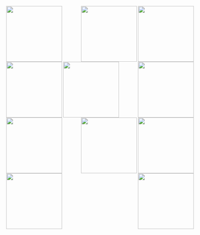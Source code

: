 <p><a href="Deploying a Simple UI for Python"><img width="150" align='right' src="https://cdn-images-1.medium.com/max/1200/0*qq1KYo_jJmLn2hjl"></a></p>
<p><a href="Hacking Super Intelligence"><img width="150" align='left' src="https://cdn-images-1.medium.com/max/1200/1*kfl0cA4OenIaBo8m4zUHzQ.jpeg>"</a></p>
<p><a href="Low Effort Machine Learning Tools"><img width="150" align='right' src="https://cdn-images-1.medium.com/max/800/1*l-_uMYUimj73v-1JlAsXKg.jpeg"></a></p>
<p><a href="Emerging problems in machine learning: making AI"><img width="150" align='left' src="https://cdn-images-1.medium.com/max/800/1*_o6kgLxZmE8pTg-2cwfkdQ.jpeg>"</a></p>
<p><a href="OCR and the WordSearch solver AI"><img width="150" align='right' src="https://cdn-images-1.medium.com/max/800/1*5UR8Yol9sE5x0j-T2oA_UQ.gif"></a></p>
<p><a href="Analysis of contextual embedding similarity for similar sentences"><img width="150" align='left' src="https://cdn-images-1.medium.com/max/800/1*tH3pW5HnVCXXGe3yOTZt6A.png>"</a></p>
<p><a href="Latest picks: A/B Testing and the need for Marginal Structural Modeling"><img width="150" align='right' src="https://cdn-images-1.medium.com/max/800/0*okf9pg4JjvNHyrjW"></a></p>
<p><a href="Robust Covariance for Anomaly Detection"><img width="150" align='left' src="https://cdn-images-1.medium.com/max/800/1*mVIDpD7fhDHAikyiJ8DHEQ.jpeg>"</a></p>
<p><a href="Practical Python: Introduction to Decorators"><img width="150" align='right' src="https://cdn-images-1.medium.com/max/800/0*KIvK0jfvKDbHmlaN"></a></p>
<p><a href="Detection of heart disease using Decision Tree Classifier"><img width="150" align='left' src="https://cdn-images-1.medium.com/max/800/0*g78oFYyv6FmRnP_D>"</a></p>
<p><a href="Using AWS Linear Learner to Solve Regression Problems"><img width="150" align='right' src=""></a></p>
